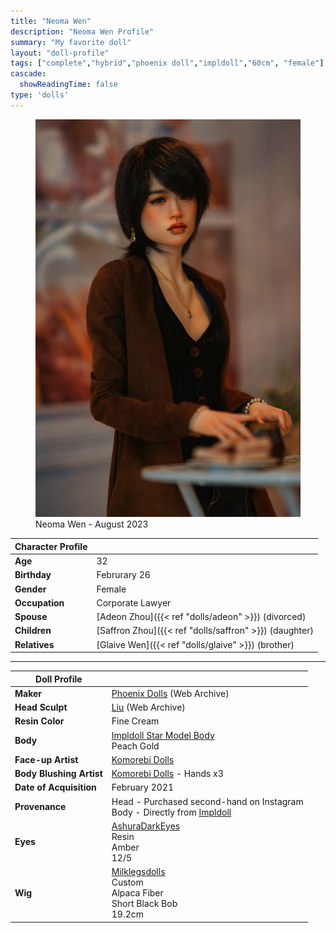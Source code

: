 ```yaml
---
title: "Neoma Wen"
description: "Neoma Wen Profile"
summary: "My favorite doll"
layout: "doll-profile"
tags: ["complete","hybrid","phoenix doll","impldoll","60cm", "female"]
cascade:
  showReadingTime: false
type: 'dolls'
---
```

<div class="flex gap-4 flex-row flex-wrap">
  <div><figure><img src="neoma_bakery.png" class="doll-profile-img" alt="A female asian doll with deep red lips wearing a red head scarf" width="500"><figcaption>Neoma Wen - August 2023</figcaption></figure></div>
  <div>

| Character Profile | |
| ----- | ---|
| **Age** | 32 |
| **Birthday** | Februrary 26 |
| **Gender** | Female |
| **Occupation** | Corporate Lawyer |
| **Spouse** | [Adeon Zhou]({{< ref "dolls/adeon" >}}) (divorced) |
| **Children** | [Saffron Zhou]({{< ref "dolls/saffron" >}}) (daughter)|
| **Relatives** | [Glaive Wen]({{< ref "dolls/glaive" >}}) (brother) |

---

| Doll Profile | |
| ----- | ---|
| **Maker** | [Phoenix Dolls](https://web.archive.org/web/20210118160334/https://www.phoenix-dolls.com/) (Web Archive) |
| **Head Sculpt** | [Liu](https://web.archive.org/web/20210118163859/https://www.phoenix-dolls.com/liu-gallery) (Web Archive) |
| **Resin Color** | Fine Cream |
| **Body** | [Impldoll Star Model Body](http://www.impldoll.com/) <br> Peach Gold |
| **Face-up Artist** | [Komorebi Dolls](https://komorebidolls.com/) |
| **Body Blushing Artist** | [Komorebi Dolls](https://komorebidolls.com/) - Hands x3 |
| **Date of Acquisition** | February 2021 |
| **Provenance** | Head - Purchased second-hand on Instagram <br> Body - Directly from [Impldoll](http://www.impldoll.com/) |
| **Eyes** | [AshuraDarkEyes](https://www.etsy.com/shop/ashuradarkeyes) <br> Resin <br> Amber <br> 12/5 |
| **Wig** | [Milklegsdolls](https://www.instagram.com/milklegsdolls/) <br> Custom <br> Alpaca Fiber <br> Short Black Bob <br> 19.2cm |

  </div>
</div>